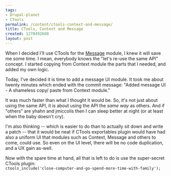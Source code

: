 ```yaml
--- 
tags: 
- Drupal-planet
- CTools
permalink: /content/ctools-context-and-message/
title: CTools, Context and Message
created: 1270492688
layout: post
---
```

When I decided I'll use CTools for the <a href="http://drupal.org/project/message">Message</a> module, I knew it will save me some time. I mean, everybody knows the "let's re-use the same API" concept. I started copying from Context module the parts that I needed, and added my own logic.

Today, I've decided it is time to add a message UI module. It took me about twenty minutes which ended with the commit message: "Added message UI - A shameless copy/ paste from Context module."

It was much faster than what I thought it would be. So, it's not just about using the same API, it is about using the API the <em>same way</em> as others. And if "others" are yhahn and jmiccolis then I can sleep better at night (or at least when the baby doesn't cry).

I'm also thinking -- which is easier to do than to actually sit down and write a patch -- that it would be neat if CTools exportables plugin would have had also a uniform UI that modules such as Context, Message and others to come, could use. So even on the UI level, there will be no code duplication, and a UX gain as-well.

Now with the spare time at hand, all that is left to do is use the super-secret CTools plugin:
<code>
ctools_include('close-computer-and-go-spend-more-time-with-family');
</code>
